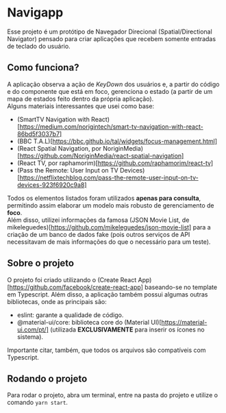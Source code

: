 # Navigapp

Esse projeto é um protótipo de Navegador Direcional (Spatial/Directional Navigator) pensado para criar aplicações que recebem somente entradas de teclado do usuário.

## Como funciona?

A aplicação observa a ação de _KeyDown_ dos usuários e, a partir do código e do componente que está em foco, gerenciona o estado (a partir de um mapa de estados feito dentro da própria aplicação).  
Alguns materiais interessantes que usei como base:

- (SmartTV Navigation with React)[https://medium.com/norigintech/smart-tv-navigation-with-react-86bd5f3037b7]
- (BBC T.A.L)[https://bbc.github.io/tal/widgets/focus-management.html]
- (React Spatial Navigation, por NoriginMedia)[https://github.com/NoriginMedia/react-spatial-navigation]
- (React TV, por raphamorim)[https://github.com/raphamorim/react-tv]
- (Pass the Remote: User Input on TV Devices)[https://netflixtechblog.com/pass-the-remote-user-input-on-tv-devices-923f6920c9a8]

Todos os elementos listados foram utilizados **apenas para consulta**, permitindo assim elaborar um modelo mais robusto de gerenciamento de **foco**.  
Além disso, utilizei informações da famosa (JSON Movie List, de mikeleguedes)[https://github.com/mikeleguedes/json-movie-list] para a criação de um banco de dados fake (pois outros serviços de API necessitavam de mais informações do que o necessário para um teste).

## Sobre o projeto

O projeto foi criado utilizando o (Create React App)[https://github.com/facebook/create-react-app] baseando-se no template em Typescript.
Além disso, a aplicação também possui algumas outras bibliotecas, onde as principais são:

- eslint: garante a qualidade de código.
- @material-ui/core: biblioteca core do (Material UI)[https://material-ui.com/pt/] (utilizada **EXCLUSIVAMENTE** para inserir os ícones no sistema).

Importante citar, também, que todos os arquivos são compatíveis com Typescript.

## Rodando o projeto

Para rodar o projeto, abra um terminal, entre na pasta do projeto e utilize o comando `yarn start`.
